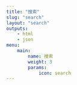 ```yaml
---
title: "搜索"
slug: "search"
layout: "search"
outputs:
    - html
    - json
menu:
    main:
        name: 搜索
        weight: 3
        params: 
            icon: search
---
```

